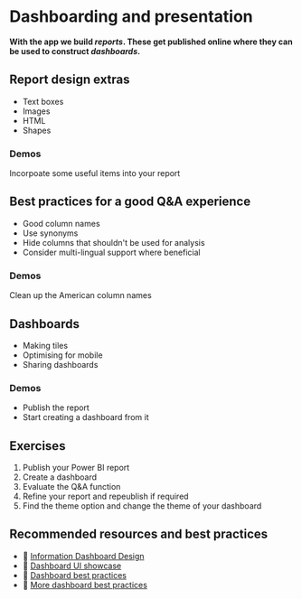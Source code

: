 # Dashboarding and presentation

**With the app we build *reports*. These get published online where they can be used to construct *dashboards*.**

## Report design extras
- Text boxes
- Images
- HTML
- Shapes

### Demos
Incorpoate some useful items into your report

## Best practices for a good Q&A experience
- Good column names
- Use synonyms
- Hide columns that shouldn't be used for analysis
- Consider multi-lingual support where beneficial

### Demos
Clean up the American column names

## Dashboards
- Making tiles
- Optimising for mobile
- Sharing dashboards

### Demos
- Publish the report
- Start creating a dashboard from it

## Exercises
1. Publish your Power BI report
2. Create a dashboard
3. Evaluate the Q&A function
4. Refine your report and repeublish if required
5. Find the theme option and change the theme of your dashboard

## Recommended resources and best practices
- :book: [Information Dashboard Design](http://geni.us/dashboarddesign)
- :page_facing_up: [Dashboard UI showcase](https://www.designyourway.net/blog/inspiration/showcase-of-beautiful-dashboard-ui-designs/)
- :page_facing_up: [Dashboard best practices](https://www.toptal.com/designers/data-visualization/dashboard-design-best-practices)
- :page_facing_up: [More dashboard best practices](hhttps://usabilitygeek.com/dashboard-design-user-experience-guidelines/)
